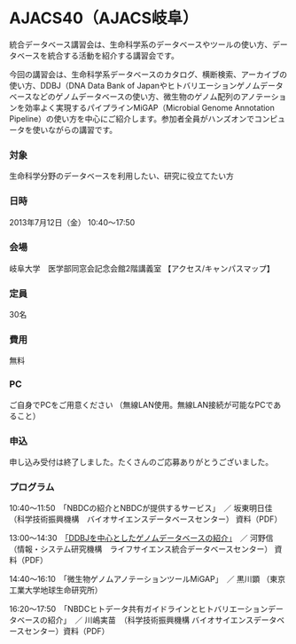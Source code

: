 # AJACS40（AJACS岐阜）

統合データベース講習会は、生命科学系のデータベースやツールの使い方、データベースを統合する活動を紹介する講習会です。

今回の講習会は、生命科学系データベースのカタログ、横断検索、アーカイブの使い方、DDBJ（DNA Data Bank of Japanやヒトバリエーションゲノムデータベースなどのゲノムデータベースの使い方、微生物のゲノム配列のアノテーションを効率よく実現するパイプラインMiGAP（Microbial Genome Annotation Pipeline）の使い方を中心にご紹介します。参加者全員がハンズオンでコンピュータを使いながらの講習です。

### 対象
生命科学分野のデータベースを利用したい、研究に役立てたい方
### 日時
2013年7月12日（金） 10:40～17:50
### 会場
岐阜大学　医学部同窓会記念会館2階講義室 【アクセス/キャンパスマップ】
### 定員
30名
### 費用
無料
### PC
ご自身でPCをご用意ください （無線LAN使用。無線LAN接続が可能なPCであること）
### 申込
申し込み受付は終了しました。たくさんのご応募ありがとうございました。
### プログラム
10:40～11:50　「NBDCの紹介とNBDCが提供するサービス」　／ 坂東明日佳 （科学技術振興機構　バイオサイエンスデータベースセンター） 資料（PDF）

13:00～14:30　[「DDBJを中心としたゲノムデータベースの紹介」](02_kawano)　／ 河野信（情報・システム研究機構　ライフサイエンス統合データベースセンター） 資料（PDF）

14:40～16:10　「微生物ゲノムアノテーションツールMiGAP」　／ 黒川顕 （東京工業大学地球生命研究所）

16:20～17:50　「NBDCヒトデータ共有ガイドラインとヒトバリエーションデータベースの紹介」　／ 川嶋実苗　（科学技術振興機構 バイオサイエンスデータベースセンター）資料（PDF）
